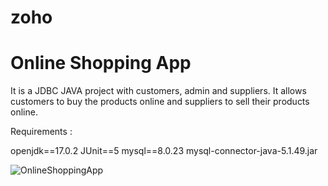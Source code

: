 # zoho
# Online Shopping App

It is a JDBC JAVA project with customers, admin and suppliers. It allows customers to buy the products online and suppliers to sell their products online.

Requirements :

openjdk==17.0.2
JUnit==5
mysql==8.0.23
mysql-connector-java-5.1.49.jar

![OnlineShoppingApp](https://user-images.githubusercontent.com/69042451/165978507-6fda72a9-8da6-4936-b319-c0952755fc86.jpg)

